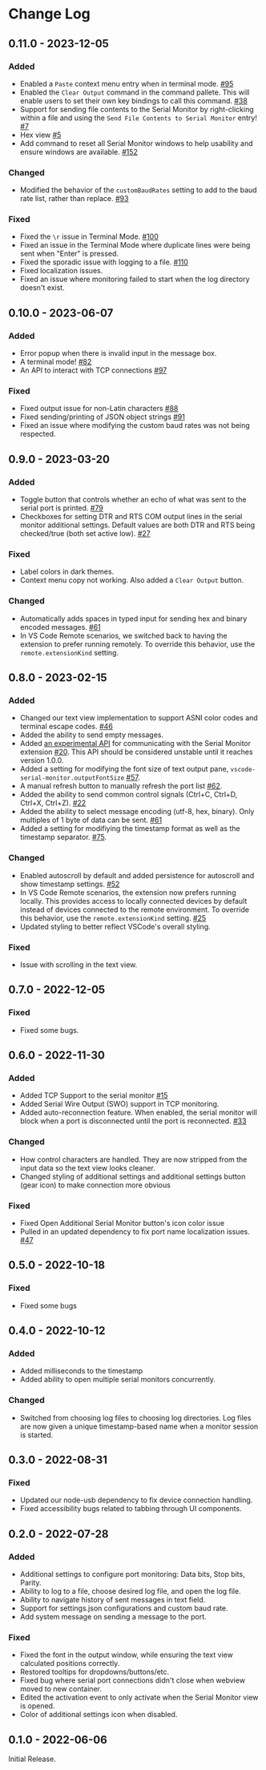 # Change Log

## 0.11.0 - 2023-12-05

### Added

- Enabled a `Paste` context menu entry when in terminal mode. [#95](https://github.com/microsoft/vscode-serial-monitor/issues/95)
- Enabled the `Clear Output` command in the command pallete. This will enable users to set their own key bindings to call this command. [#38](https://github.com/microsoft/vscode-serial-monitor/issues/38)
- Support for sending file contents to the Serial Monitor by right-clicking within a file and using the `Send File Contents to Serial Monitor` entry! [#7](https://github.com/microsoft/vscode-serial-monitor/issues/7)
- Hex view [#5](https://github.com/microsoft/vscode-serial-monitor/issues/5)
- Add command to reset all Serial Monitor windows to help usability and ensure windows are available. [#152](https://github.com/microsoft/vscode-serial-monitor/issues/152)

### Changed

- Modified the behavior of the `customBaudRates` setting to add to the baud rate list, rather than replace. [#93](https://github.com/microsoft/vscode-serial-monitor/issues/93)

### Fixed

- Fixed the `\r` issue in Terminal Mode. [#100](https://github.com/microsoft/vscode-serial-monitor/issues/100)
- Fixed an issue in the Terminal Mode where duplicate lines were being sent when "Enter" is pressed.
- Fixed the sporadic issue with logging to a file. [#110](https://github.com/microsoft/vscode-serial-monitor/issues/110)
- Fixed localization issues.
- Fixed an issue where monitoring failed to start when the log directory doesn't exist.

## 0.10.0 - 2023-06-07

### Added

- Error popup when there is invalid input in the message box.
- A terminal mode! [#82](https://github.com/microsoft/vscode-serial-monitor/issues/82)
- An API to interact with TCP connections [#97](https://github.com/microsoft/vscode-serial-monitor/issues/97)

### Fixed

- Fixed output issue for non-Latin characters [#88](https://github.com/microsoft/vscode-serial-monitor/issues/88)
- Fixed sending/printing of JSON object strings [#91](https://github.com/microsoft/vscode-serial-monitor/issues/91)
- Fixed an issue where modifying the custom baud rates was not being respected.

## 0.9.0 - 2023-03-20

### Added

- Toggle button that controls whether an echo of what was sent to the serial port is printed. [#79](https://github.com/microsoft/vscode-serial-monitor/issues/79)
- Checkboxes for setting DTR and RTS COM output lines in the serial monitor additional settings. Default values are both DTR and RTS being checked/true (both set active low). [#27](https://github.com/microsoft/vscode-serial-monitor/issues/27)

### Fixed

- Label colors in dark themes.
- Context menu copy not working. Also added a `Clear Output` button.

### Changed

- Automatically adds spaces in typed input for sending hex and binary encoded messages. [#61](https://github.com/microsoft/vscode-serial-monitor/issues/61)
- In VS Code Remote scenarios, we switched back to having the extension to prefer running remotely. To override this behavior, use the `remote.extensionKind` setting.

## 0.8.0 - 2023-02-15

### Added

- Changed our text view implementation to support ASNI color codes and terminal escape codes. [#46](https://github.com/microsoft/vscode-serial-monitor/issues/46)
- Added the ability to send empty messages.
- Added [an experimental API](https://www.npmjs.com/package/@microsoft/vscode-serial-monitor-api) for communicating with the Serial Monitor extension [#20](https://github.com/microsoft/vscode-serial-monitor/issues/20). This API should be considered unstable until it reaches version 1.0.0.
- Added a setting for modifying the font size of text output pane, `vscode-serial-monitor.outputFontSize` [#57](https://github.com/microsoft/vscode-serial-monitor/issues/57).
- A manual refresh button to manually refresh the port list [#62](https://github.com/microsoft/vscode-serial-monitor/issues/62).
- Added the ability to send common control signals (Ctrl+C, Ctrl+D, Ctrl+X, Ctrl+Z). [#22](https://github.com/microsoft/vscode-serial-monitor/issues/22)
- Added the ability to select message encoding (utf-8, hex, binary). Only multiples of 1 byte of data can be sent. [#61](https://github.com/microsoft/vscode-serial-monitor/issues/61)
- Added a setting for modifiying the timestamp format as well as the timestamp separator. [#75](https://github.com/microsoft/vscode-serial-monitor/issues/75).

### Changed

- Enabled autoscroll by default and added persistence for autoscroll and show timestamp settings. [#52](https://github.com/microsoft/vscode-serial-monitor/issues/52)
- In VS Code Remote scenarios, the extension now prefers running locally. This provides access to locally connected devices by default instead of devices connected to the remote environment. To override this behavior, use the `remote.extensionKind` setting. [#25](https://github.com/microsoft/vscode-serial-monitor/issues/25)
- Updated styling to better reflect VSCode's overall styling.

### Fixed

- Issue with scrolling in the text view.

## 0.7.0 - 2022-12-05

### Fixed

- Fixed some bugs.

## 0.6.0 - 2022-11-30

### Added

- Added TCP Support to the serial monitor [#15](https://github.com/microsoft/vscode-serial-monitor/issues/15)
- Added Serial Wire Output (SWO) support in TCP monitoring.
- Added auto-reconnection feature. When enabled, the serial monitor will block when a port is disconnected until the port is reconnected. [#33](https://github.com/microsoft/vscode-serial-monitor/issues/33)

### Changed

- How control characters are handled. They are now stripped from the input data so the text view looks cleaner.
- Changed styling of additional settings and additional settings button (gear icon) to make connection more obvious

### Fixed

- Fixed Open Additional Serial Monitor button's icon color issue
- Pulled in an updated dependency to fix port name localization issues. [#47](https://github.com/microsoft/vscode-serial-monitor/issues/47)

## 0.5.0 - 2022-10-18

### Fixed

- Fixed some bugs

## 0.4.0 - 2022-10-12

### Added

- Added milliseconds to the timestamp
- Added ability to open multiple serial monitors concurrently.

### Changed

- Switched from choosing log files to choosing log directories. Log files are now given a unique timestamp-based name when a monitor session is started.

## 0.3.0 - 2022-08-31

### Fixed

- Updated our node-usb dependency to fix device connection handling.
- Fixed accessibility bugs related to tabbing through UI components.

## 0.2.0 - 2022-07-28

### Added

- Additional settings to configure port monitoring: Data bits, Stop bits, Parity.
- Ability to log to a file, choose desired log file, and open the log file.
- Ability to navigate history of sent messages in text field.
- Support for settings.json configurations and custom baud rate.
- Add system message on sending a message to the port.

### Fixed

- Fixed the font in the output window, while ensuring the text view calculated positions correctly. 
- Restored tooltips for dropdowns/buttons/etc.
- Fixed bug where serial port connections didn't close when webview moved to new container.
- Edited the activation event to only activate when the Serial Monitor view is opened. 
- Color of additional settings icon when disabled.

## 0.1.0 - 2022-06-06

Initial Release.